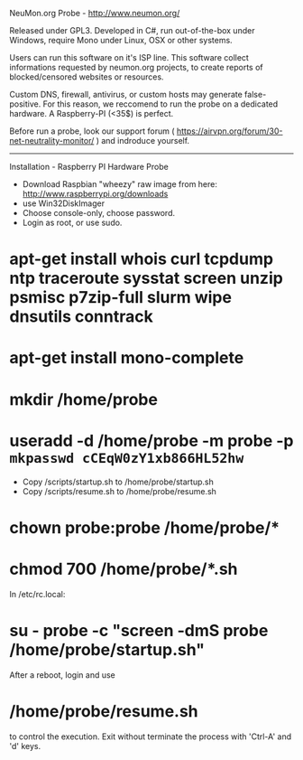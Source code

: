 NeuMon.org Probe - http://www.neumon.org/

Released under GPL3.
Developed in C#, run out-of-the-box under Windows, require Mono under Linux, OSX or other systems.


Users can run this software on it's ISP line.
This software collect informations requested by neumon.org projects, to create reports of blocked/censored websites or resources.


Custom DNS, firewall, antivirus, or custom hosts may generate false-positive. 
For this reason, we reccomend to run the probe on a dedicated hardware. A Raspberry-PI (<35$) is perfect.

Before run a probe, look our support forum ( https://airvpn.org/forum/30-net-neutrality-monitor/ ) and indroduce yourself.



--------------------
Installation - Raspberry PI Hardware Probe


- Download Raspbian "wheezy" raw image from here: http://www.raspberrypi.org/downloads
- use Win32DiskImager
- Choose console-only, choose password.
- Login as root, or use sudo.

# apt-get install whois curl tcpdump ntp traceroute sysstat screen unzip psmisc p7zip-full slurm wipe dnsutils conntrack
# apt-get install mono-complete

# mkdir /home/probe

# useradd -d /home/probe -m probe -p `mkpasswd cCEqW0zY1xb866HL52hw`
- Copy /scripts/startup.sh to /home/probe/startup.sh
- Copy /scripts/resume.sh to /home/probe/resume.sh
# chown probe:probe /home/probe/*
# chmod 700 /home/probe/*.sh

In /etc/rc.local:
# su - probe -c "screen -dmS probe /home/probe/startup.sh"



After a reboot, login and use 

# /home/probe/resume.sh

to control the execution. Exit without terminate the process with 'Ctrl-A' and 'd' keys.
